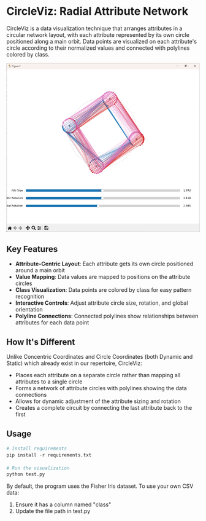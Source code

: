 # CircleViz: Radial Attribute Network

CircleViz is a data visualization technique that arranges attributes in a circular network layout, with each attribute represented by its own circle positioned along a main orbit. Data points are visualized on each attribute's circle according to their normalized values and connected with polylines colored by class.

![Demo](image.png)

## Key Features

- **Attribute-Centric Layout**: Each attribute gets its own circle positioned around a main orbit
- **Value Mapping**: Data values are mapped to positions on the attribute circles
- **Class Visualization**: Data points are colored by class for easy pattern recognition
- **Interactive Controls**: Adjust attribute circle size, rotation, and global orientation
- **Polyline Connections**: Connected polylines show relationships between attributes for each data point

## How It's Different

Unlike Concentric Coordinates and Circle Coordinates (both Dynamic and Static) which already exist in our repertoire, CircleViz:

- Places each attribute on a separate circle rather than mapping all attributes to a single circle
- Forms a network of attribute circles with polylines showing the data connections
- Allows for dynamic adjustment of the attribute sizing and rotation
- Creates a complete circuit by connecting the last attribute back to the first

## Usage

```python
# Install requirements
pip install -r requirements.txt

# Run the visualization
python test.py
```

By default, the program uses the Fisher Iris dataset. To use your own CSV data:
1. Ensure it has a column named "class"
2. Update the file path in test.py 
